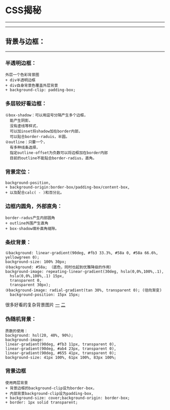 # CSS揭秘

***
***

## 背景与边框：
***
### 半透明边框：
    外层一个色彩背景图 
    + div半透明边框 
    + div自身背景色覆盖外层背景 
    + background-clip: padding-box;
### 多层较好看边框：
    ①box-shadow：可以用逗号分隔产生多个边框，
      能产生阴影，
      没有虚线等样式，
      可以加inset将shadow加在border内部，
      可以贴合border-raduis，半圆。
    ②outline：只要一个，
      有多种线条选择，
      指定outline-offset为负数可以将边框加在border内部
      目前的outline不能贴合border-radius，直角。
### 背景定位：
    background-position, 
    + background-origin:border-box/padding-box/content-box, 
    + 以及配合calc( - )和百分比。
### 边框内圆角，外部直角：
    border-radus产生内部圆角 
    + outline外围产生直角 
    + box-shadow填补直角缝隙。
### 条纹背景：
    ①background: linear-gradient(90deg, #fb3 33.3%, #58a 0, #58a 66.6%, yellowgreen 0);
    background-size: 100% 30px;
    ②background: #58a; （底色，同时也起到优雅降级的作用）
    background-image: repeating-linear-gradient(30deg, hsla(0,0%,100%,.1),
      hsla(0,0%,100%,.1) 15px,
      transparent 0,
      transparent 30px);
    ③background-image: radial-gradient(tan 30%, transparent 0); (径向渐变)
      background-position: 15px 15px;
    
很多好看的复杂背景图片
    [一](http://lea.verou.me/css3patterns/#)
    [二](https://bennettfeely.com/gradients/)
### 伪随机背景：
    质数的使用：
    background: hsl(20, 40%, 90%);
    background-image:
    linear-gradient(90deg, #fb3 11px, transparent 0),
    linear-gradient(90deg, #ab4 23px, transparent 0),
    linear-gradient(90deg, #655 41px, transparent 0);
    background-size: 41px 100%, 61px 100%, 83px 100%;
### 背景边框
    使用两层背景
    + 背景边框的background-clip设为border-box，
    + 内部背景background-clip设为padding-box,
    + background-size: cover;background-origin: border-box;
    + border: 1px solid transparent;
